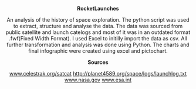 <center>

**RocketLaunches**


An analysis of the history of space exploration. 
The python script was used to extract, structure and analyse the data. 
The data was sourced from public satellite and launch catelogs and most of it was in an outdated format .fwf(Fixed Width Format).
I used Excel to initilly import the data as csv. All further transformation and analysis was done using Python.
The charts and final infographic were created using excel and pictochart.



**Sources** 

www.celestrak.org/satcat
http://planet4589.org/space/logs/launchlog.txt
www.nasa.gov
www.esa.int

</center> 
 
